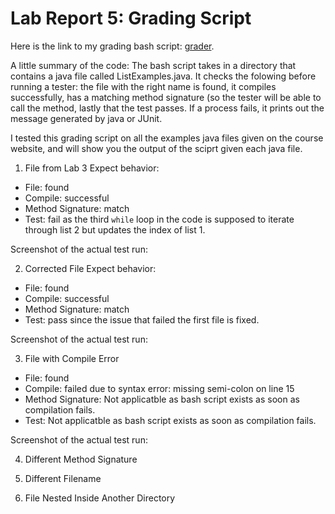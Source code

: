 Lab Report 5: Grading Script
============================

Here is the link to my grading bash script: [grader](grade1.sh).

A little summary of the code:
The bash script takes in a directory that contains a java file called ListExamples.java. It checks the folowing before running a tester: the file with the right name is found, it compiles successfully, has a matching method signature (so the tester will be able to call the method, lastly that the test passes. If a process fails, it prints out the message generated by java or JUnit.

I tested this grading script on all the examples java files given on the course website, and will show you the output of the sciprt given each java file.


1. File from Lab 3
Expect behavior:
- File: found
- Compile: successful
- Method Signature: match
- Test: fail as the third `while` loop in the code is supposed to iterate through list 2 but updates the index of list 1.

Screenshot of the actual test run:

2. Corrected File
Expect behavior:
- File: found
- Compile: successful
- Method Signature: match
- Test: pass since the issue that failed the first file is fixed.

Screenshot of the actual test run:


3. File with Compile Error
- File: found
- Compile: failed due to syntax error: missing semi-colon on line 15
- Method Signature: Not applicatble as bash script exists as soon as compilation fails.
- Test: Not applicatble as bash script exists as soon as compilation fails.

Screenshot of the actual test run:


4. Different Method Signature


5. Different Filename


6. File Nested Inside Another Directory


